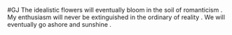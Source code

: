 #GJ
The idealistic flowers will eventually bloom in the soil of romanticism . 
My enthusiasm will never be extinguished in the ordinary of reality . 
We will eventually go ashore and sunshine .
